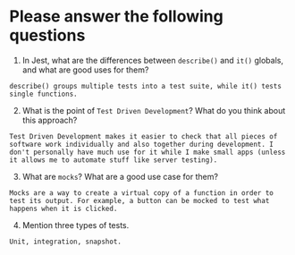 # Please answer the following questions

1.  In Jest, what are the differences between `describe()` and `it()` globals, and what are good uses for them?

`describe() groups multiple tests into a test suite, while it() tests single functions.`

2.  What is the point of `Test Driven Development`? What do you think about this approach?

`Test Driven Development makes it easier to check that all pieces of software work individually and also together during development. I don't personally have much use for it while I make small apps (unless it allows me to automate stuff like server testing).`

3.  What are `mocks`? What are a good use case for them?

`Mocks are a way to create a virtual copy of a function in order to test its output. For example, a button can be mocked to test what happens when it is clicked.`

4.  Mention three types of tests.

`Unit, integration, snapshot.`

